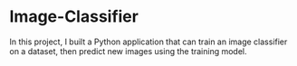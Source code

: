 # Image-Classifier
In this project, I built a Python application that can train an image classifier on a dataset, then predict new images using the training model.
